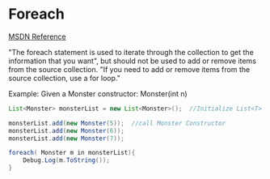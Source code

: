 # Foreach

[MSDN Reference](https://msdn.microsoft.com/en-us/library/ttw7t8t6.aspx)

"The foreach statement is used to iterate through the collection to get the information that you want", but should not be used to add or remove items from the source collection. "If you need to add or remove items from the source collection, use a for loop."

Example:  Given a Monster constructor: Monster(int n)

```java
List<Monster> monsterList = new List<Monster>();  //Initialize List<T> using List<T> constructor

monsterList.add(new Monster(5));  //call Monster Constructor
monsterList.add(new Monster(6));
monsterList.add(new Monster(7));

foreach( Monster m in monsterList){
    Debug.Log(m.ToString());
}
```